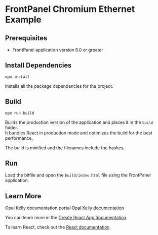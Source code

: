 # FrontPanel Chromium Ethernet Example

## Prerequisites

* FrontPanel application version 6.0 or greater

## Install Dependencies

```
npm install
```

Installs all the package dependencies for the project.


## Build

```
npm run build
```

Builds the production version of the application and places it in the `build` folder.\
It bundles React in production mode and optimizes the build for the best performance.

The build is minified and the filenames include the hashes.


## Run

Load the bitfile and open the `build/index.html` file using the FrontPanel application.


## Learn More

Opal Kelly documentation portal [Opal Kelly documentation](https://docs.opalkelly.com/fpsdk/samples-and-tools/)

You can learn more in the [Create React App documentation](https://facebook.github.io/create-react-app/docs/getting-started).

To learn React, check out the [React documentation](https://reactjs.org/).
